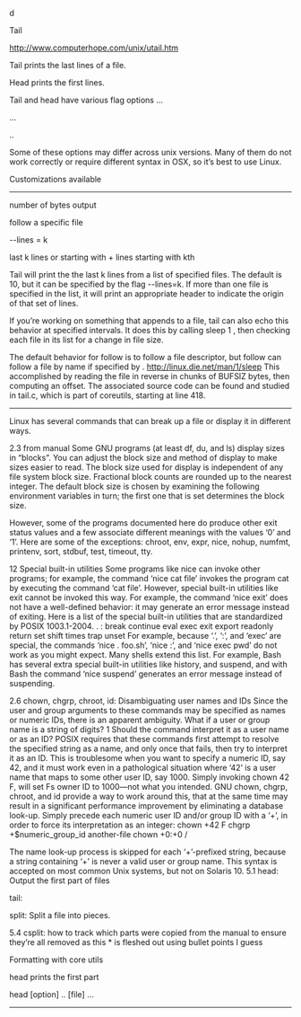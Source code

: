 d

Tail




http://www.computerhope.com/unix/utail.htm

Tail prints the last lines of a file.

Head prints the first lines.

Tail and head have various flag options …

…

..

Some of these options may differ across unix versions. Many of them do not work correctly or require different syntax in OSX, so it’s best to use Linux. 

Customizations available
***********
number of bytes output

follow a specific file

--lines = k  

last k lines or  starting with + lines starting with kth

Tail will print the the last k lines from a list of specified files. The default is 10, but it can be specified by the flag --lines=k. If more than one file is specified in the list, it will print an appropriate header to indicate the origin of that set of lines.

If you’re working on something that appends to a file, tail can also echo this behavior at specified intervals. It does this by calling sleep 1 , then checking each file in its list for a change in file size. 

The default behavior for follow is to follow a file descriptor, but follow can follow a file by name if specified by .
http://linux.die.net/man/1/sleep
This accomplished by reading the file in reverse in chunks of BUFSIZ bytes, then computing an offset. The associated source code can be found and studied in tail.c, which is part of coreutils, starting at line 418.



***********
Linux has several commands that can break up a file or display it in different ways.


 

2.3 from manual 
Some GNU programs (at least df, du, and ls) display sizes in “blocks”. You can adjust the block size and method of display to make sizes easier to read. The block size used for display is independent of any file system block size. Fractional block counts are rounded up to the nearest integer.
The default block size is chosen by examining the following environment variables in turn; the first one that is set determines the block size.


However, some of the programs documented here do produce other exit status values and a few associate different meanings with the values ‘0’ and ‘1’. Here are some of the exceptions: chroot, env, expr, nice, nohup, numfmt, printenv, sort, stdbuf, test, timeout, tty. 

12 Special built-in utilities
Some programs like nice can invoke other programs; for example, the command ‘nice cat file’ invokes the program cat by executing the command ‘cat file’. However, special built-in utilities like exit cannot be invoked this way. For example, the command ‘nice exit’ does not have a well-defined behavior: it may generate an error message instead of exiting.
Here is a list of the special built-in utilities that are standardized by POSIX 1003.1-2004.
. : break continue eval exec exit export readonly return set shift times trap unset
For example, because ‘.’, ‘:’, and ‘exec’ are special, the commands ‘nice . foo.sh’, ‘nice :’, and ‘nice exec pwd’ do not work as you might expect.
Many shells extend this list. For example, Bash has several extra special built-in utilities like history, and suspend, and with Bash the command ‘nice suspend’ generates an error message instead of suspending.


2.6 chown, chgrp, chroot, id: Disambiguating user names and IDs
Since the user and group arguments to these commands may be specified as names or numeric IDs, there is an apparent ambiguity. What if a user or group name is a string of digits? 1 Should the command interpret it as a user name or as an ID? POSIX requires that these commands first attempt to resolve the specified string as a name, and only once that fails, then try to interpret it as an ID. This is troublesome when you want to specify a numeric ID, say 42, and it must work even in a pathological situation where ‘42’ is a user name that maps to some other user ID, say 1000. Simply invoking chown 42 F, will set Fs owner ID to 1000—not what you intended.
GNU chown, chgrp, chroot, and id provide a way to work around this, that at the same time may result in a significant performance improvement by eliminating a database look-up. Simply precede each numeric user ID and/or group ID with a ‘+’, in order to force its interpretation as an integer:
    chown +42 F
     chgrp +$numeric_group_id another-file
     chown +0:+0 /


The name look-up process is skipped for each ‘+’-prefixed string, because a string containing ‘+’ is never a valid user or group name. This syntax is accepted on most common Unix systems, but not on Solaris 10.
5.1 head: Output the first part of files


tail:

split: Split a file into pieces.

5.4 csplit:
how to track which parts were copied from the manual to ensure they’re all removed as this *
is fleshed out
using bullet points I guess

Formatting with core utils

head prints the first part 


head [option] .. [file] …

*******



